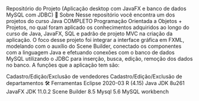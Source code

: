 Repositório do Projeto (Aplicação desktop com JavaFX e banco de dados MySQL com JDBC)
📌 Sobre
Nesse repositório você encontra um dos projetos do curso Java COMPLETO Programação Orientada a Objetos + Projetos, no qual foram aplicado os conhecimentos adquiridos ao longo do curso de Java, JavaFX, SQL e padrão de projeto MVC na criação da aplicação. O foco desse projeto foi integrar a interface gráfica em FXML, modelando com o auxílio do Scene Builder, conectado os componentes com a linguagem Java e efetuando conexões com o banco de dados MySQL utilizando o JDBC para inserção, busca, edição, remoção dos dados no banco. A funções que a aplicação tem são:

Cadastro/Edição/Exclusão de vendedores
Cadastro/Edição/Exclusão de departamentos
🛠️ Ferramentas
Eclipse 2020-03 R (4.15)
Java JDK 8u261
JavaFX JDK 11.0.2
Scene Builder 8.5
Mysql 5.6
MySQL workbench
